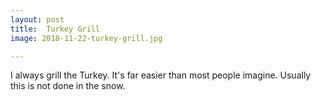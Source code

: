```yaml
---
layout: post
title:  Turkey Grill
image: 2018-11-22-turkey-grill.jpg

---
```


I always grill the Turkey. It's far easier than most people imagine. Usually this is not done in the snow.
 
  

